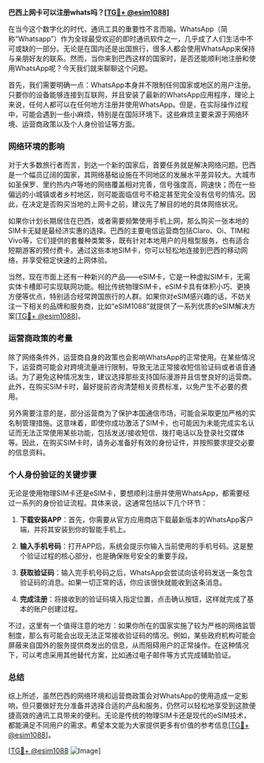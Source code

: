 **巴西上网卡可以注册whats吗？[[TG💪+ @esim1088](https://t.me/s/esim1088)]**

在当今这个数字化的时代，通讯工具的重要性不言而喻。WhatsApp（简称“Whatsapp”）作为全球最受欢迎的即时通讯软件之一，几乎成了人们生活中不可或缺的一部分。无论是在国内还是出国旅行，很多人都会使用WhatsApp来保持与亲朋好友的联系。然而，当你来到巴西这样的国家时，是否还能顺利地注册和使用WhatsApp呢？今天我们就来聊聊这个问题。

首先，我们需要明确一点：WhatsApp本身并不限制任何国家或地区的用户注册。只要你的设备能够连接到互联网，并且安装了最新的WhatsApp应用程序，理论上来说，任何人都可以在任何地方注册并使用WhatsApp。但是，在实际操作过程中，可能会遇到一些小麻烦，特别是在国际环境下。这些麻烦主要来源于网络环境、运营商政策以及个人身份验证等方面。

### 网络环境的影响

对于大多数旅行者而言，到达一个新的国家后，首要任务就是解决网络问题。巴西是一个幅员辽阔的国家，其网络基础设施在不同地区的发展水平差异较大。大城市如圣保罗、里约热内卢等地的网络覆盖相对完善，信号强度高，网速快；而在一些偏远的小城镇或者乡村地区，则可能面临信号不稳定甚至完全没有信号的情况。因此，在决定是否购买当地的上网卡之前，建议先了解目的地的具体网络状况。

如果你计划长期居住在巴西，或者需要频繁使用手机上网，那么购买一张本地的SIM卡无疑是最经济实惠的选择。巴西的主要电信运营商包括Claro、Oi、TIM和Vivo等，它们提供的套餐种类繁多，既有针对本地用户的月租型服务，也有适合短期游客的预付费卡。通过这些本地SIM卡，你可以轻松地连接到巴西的移动网络，并享受稳定快速的上网体验。

当然，现在市面上还有一种新兴的产品——eSIM卡，它是一种虚拟SIM卡，无需实体卡槽即可实现联网功能。相比传统物理SIM卡，eSIM卡具有体积小巧、更换方便等优点，特别适合经常跨国旅行的人群。如果你对eSIM感兴趣的话，不妨关注一下相关的品牌和服务商，比如“eSIM1088”就提供了一系列优质的eSIM解决方案[[TG💪+ @esim1088](https://t.me/s/esim1088)]。

### 运营商政策的考量

除了网络条件外，运营商自身的政策也会影响WhatsApp的正常使用。在某些情况下，运营商可能会对跨境流量进行限制，导致无法正常接收短信验证码或者语音通话。为了避免这种情况发生，建议选择那些支持国际漫游并且信誉良好的运营商。此外，在购买SIM卡时，最好提前咨询清楚相关资费标准，以免产生不必要的费用。

另外需要注意的是，部分运营商为了保护本国通信市场，可能会采取更加严格的实名制管理措施。这意味着，即使你成功激活了SIM卡，也可能因为未能完成实名认证而无法正常使用某些功能，包括发送/接收短信、拨打电话以及登录社交媒体等。因此，在购买SIM卡时，请务必准备好有效的身份证件，并按照要求提交必要的信息资料。

### 个人身份验证的关键步骤

无论是使用物理SIM卡还是eSIM卡，要想顺利注册并使用WhatsApp，都需要经过一系列的身份验证流程。具体来说，这通常包括以下几个环节：

1. **下载安装APP**：首先，你需要从官方应用商店下载最新版本的WhatsApp客户端，并将其安装到你的智能手机上。
   
2. **输入手机号码**：打开APP后，系统会提示你输入当前使用的手机号码。这是整个验证过程的核心部分，也是确保账号安全的重要手段。

3. **获取验证码**：输入完手机号码之后，WhatsApp会尝试向该号码发送一条包含验证码的消息。如果一切正常的话，你应该很快就能收到这条消息。

4. **完成注册**：将接收到的验证码填入指定位置，点击确认按钮，这样就完成了基本的账户创建过程。

不过，这里有一个值得注意的地方：如果你所在的国家实施了较为严格的网络监管制度，那么有可能会出现无法正常接收验证码的情况。例如，某些政府机构可能会屏蔽来自国外的服务提供商发出的信息，从而阻碍用户的正常操作。在这种情况下，可以考虑采用其他替代方案，比如通过电子邮件等方式完成辅助验证。

### 总结

综上所述，虽然巴西的网络环境和运营商政策会对WhatsApp的使用造成一定影响，但只要做好充分准备并选择合适的产品和服务，仍然可以轻松地享受到这款便捷高效的通讯工具带来的便利。无论是传统的物理SIM卡还是现代的eSIM技术，都能满足不同用户的需求。希望本文能为大家提供更多有价值的参考信息[[TG💪+ @esim1088](https://t.me/s/esim1088)]。

[[TG💪+ @esim1088](https://t.me/s/esim1088) ![Image](https://i.postimg.cc/4NQfJmqS/Snipaste-2025-05-13-00-14-12.png)]